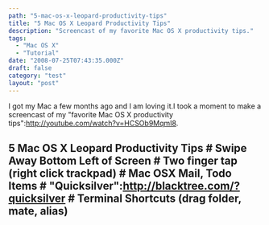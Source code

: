 ```yaml
---
path: "5-mac-os-x-leopard-productivity-tips"
title: "5 Mac OS X Leopard Productivity Tips"
description: "Screencast of my favorite Mac OS X productivity tips."
tags: 
  - "Mac OS X"
  - "Tutorial"
date: "2008-07-25T07:43:35.000Z"
draft: false
category: "test"
layout: "post"
---
```


I got my Mac a few months ago and I am loving it.I took a moment to make a screencast of my "favorite Mac OS X productivity tips":http://youtube.com/watch?v=HCSOb9MqmI8. 

## 5 Mac OS X Leopard Productivity Tips # Swipe Away Bottom Left of Screen # Two finger tap (right click trackpad) # Mac OSX Mail, Todo Items # "Quicksilver":http://blacktree.com/?quicksilver # Terminal Shortcuts (drag folder, mate, alias)